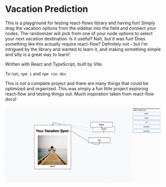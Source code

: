 # Vacation Prediction
This is a playground for testing react-flows library and having fun! Simply drag the vacation options from the sidebar into the field and connect your nodes. The randomizer will pick from one of your node options to select your next vacation destination. Is it useful? Nah, but it was fun! Does something like this actually require react-flow? Definitely not - but I'm intrigued by the library and wanted to learn it, and making something simple and silly is a great way to learn!

Written with React and TypeScript, built by Vite.

To run, `npm i` and `npm run dev`

This is not a complete project and there are many things that could be optimized and organized. This was simply a fun little project exploring react-flow and testing things out. Much inspiration taken from react-flow docs!

![Vacation Prediction](src/assets/screenshot.png)